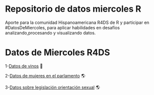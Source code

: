 Repositorio de  datos miercoles  R
=================================
Aporte para la comunidad Hispanoamericana R4DS de R y participar en #DatosDeMiercoles, para aplicar habilidades en desafíos analizando,procesando y visualizando datos.

Datos de Miercoles R4DS
========================

1-[Datos de vinos](https://github.com/mirelys/datos-de-miercoles-R/tree/master/datos_de_vinos) &#x1F377;

2-[Datos de mujeres en el parlamento](https://github.com/mirelys/datos-de-miercoles-R/tree/master/datos_mujeres_parlamento) 🌎

3-[Datos sobre legislación orientación sexual](https://github.com/mirelys/datos-de-miercoles-R/tree/master/legislacion_sexual) 🌎

